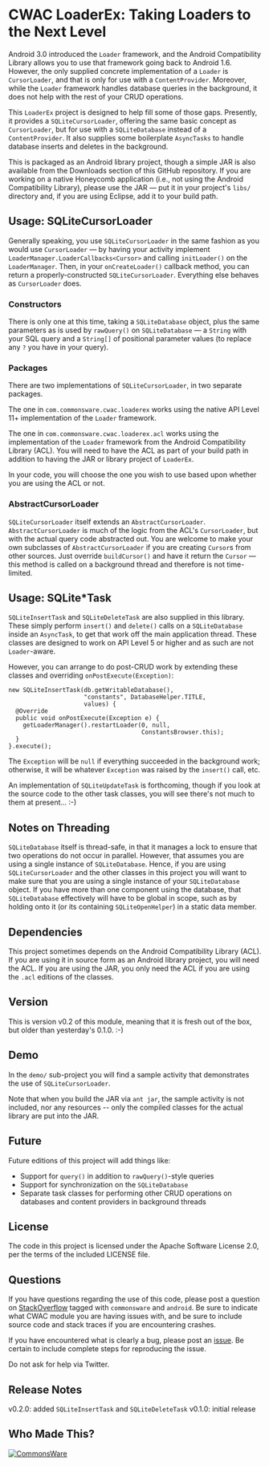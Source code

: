 CWAC LoaderEx: Taking Loaders to the Next Level
===============================================

Android 3.0 introduced the `Loader` framework, and the
Android Compatibility Library allows you to use that
framework going back to Android 1.6. However, the only
supplied concrete implementation of a `Loader` is
`CursorLoader`, and that is only for use with a
`ContentProvider`. Moreover, while the `Loader` framework
handles database queries in the background, it does not
help with the rest of your CRUD operations.

This `LoaderEx` project is designed to help fill some
of those gaps. Presently, it provides a `SQLiteCursorLoader`,
offering the same basic concept as `CursorLoader`, but
for use with a `SQLiteDatabase` instead of a `ContentProvider`.
It also supplies some boilerplate `AsyncTasks` to handle
database inserts and deletes in the background. 

This is packaged as an Android library project, though a simple
JAR is also available from the Downloads section of this
GitHub repository. If you are working on a native Honeycomb
application (i.e., not using the Android Compatibility
Library), please use the JAR &mdash; put it in your project's
`libs/` directory and, if you are using Eclipse, add it to
your build path.

Usage: SQLiteCursorLoader
-------------------------
Generally speaking, you use `SQLiteCursorLoader` in the same
fashion as you would use `CursorLoader` &mdash; by having your
activity implement `LoaderManager.LoaderCallbacks<Cursor>`
and calling `initLoader()` on the `LoaderManager`. Then, in
your `onCreateLoader()` callback method, you can return a
properly-constructed `SQLiteCursorLoader`. Everything else
behaves as `CursorLoader` does.

### Constructors

There is only one at this time, taking a `SQLiteDatabase`
object, plus the same parameters as is used by `rawQuery()`
on `SQLiteDatabase` &mdash; a `String` with your SQL query
and a `String[]` of positional parameter values (to replace
any `?` you have in your query).

### Packages

There are two implementations of `SQLiteCursorLoader`, in
two separate packages.

The one in `com.commonsware.cwac.loaderex` works using
the native API Level 11+ implementation of the `Loader`
framework.

The one in `com.commonsware.cwac.loaderex.acl` works
using the implementation of the `Loader` framework from
the Android Compatibility Library (ACL). You will need to
have the ACL as part of your build path in addition to having
the JAR or library project of `LoaderEx`.

In your code, you will choose the one you wish to use
based upon whether you are using the ACL or not.

### AbstractCursorLoader

`SQLiteCursorLoader` itself extends an `AbstractCursorLoader`.
`AbstractCursorLoader` is much of the logic from the ACL's
`CursorLoader`, but with the actual query code abstracted
out. You are welcome to make your own subclasses of
`AbstractCursorLoader` if you are creating `Cursor`s from
other sources. Just override `buildCursor()` and have it
return the `Cursor` &mdash; this method is called on a
background thread and therefore is not time-limited.

Usage: SQLite*Task
------------------
`SQLiteInsertTask` and `SQLiteDeleteTask` are also supplied
in this library. These simply perform `insert()` and `delete()`
calls on a `SQLiteDatabase` inside an `AsyncTask`, to get that
work off the main application thread. These classes are designed
to work on API Level 5 or higher and as such are not
`Loader`-aware.

However, you can arrange to do post-CRUD work by extending
these classes and overriding `onPostExecute(Exception)`:

    new SQLiteInsertTask(db.getWritableDatabase(),
                         "constants", DatabaseHelper.TITLE,
                         values) {
      @Override
      public void onPostExecute(Exception e) {
        getLoaderManager().restartLoader(0, null,
                                         ConstantsBrowser.this);
      }
    }.execute();

The `Exception` will be `null` if everything succeeded in
the background work; otherwise, it will be whatever `Exception`
was raised by the `insert()` call, etc.

An implementation of `SQLiteUpdateTask` is forthcoming, though
if you look at the source code to the other task classes, you
will see there's not much to them at present... :-)

Notes on Threading
------------------
`SQLiteDatabase` itself is thread-safe, in that it manages
a lock to ensure that two operations do not occur in
parallel. However, that assumes you are using a single
instance of `SQLiteDatabase`. Hence, if you are using
`SQLiteCursorLoader` and the other classes in this project
you will want to make sure that you are using a single
instance of your `SQLiteDatabase` object. If you have more than
one component using the database, that `SQLiteDatabase`
effectively will have to be global in scope, such as by
holding onto it (or its containing `SQLiteOpenHelper`)
in a static data member.

Dependencies
------------
This project sometimes depends on the Android Compatibility
Library (ACL). If you are using it in source form as an Android
library project, you will need the ACL. If you are using the
JAR, you only need the ACL if you are using the `.acl`
editions of the classes. 

Version
-------
This is version v0.2 of this module, meaning that it is
fresh out of the box, but older than yesterday's 0.1.0. :-)

Demo
----
In the `demo/` sub-project you will find
a sample activity that demonstrates the use of `SQLiteCursorLoader`.

Note that when you build the JAR via `ant jar`, the sample
activity is not included, nor any resources -- only the
compiled classes for the actual library are put into the JAR.

Future
------
Future editions of this project will add things like:

 - Support for `query()` in addition to `rawQuery()`-style queries
 - Support for synchronization on the `SQLiteDatabase`
 - Separate task classes for performing other CRUD operations on databases and content providers in background threads

License
-------
The code in this project is licensed under the Apache
Software License 2.0, per the terms of the included LICENSE
file.

Questions
---------
If you have questions regarding the use of this code, please post a question
on [StackOverflow](http://stackoverflow.com/questions/ask) tagged with `commonsware` and `android`. Be sure to indicate
what CWAC module you are having issues with, and be sure to include source code 
and stack traces if you are encountering crashes.

If you have encountered what is clearly a bug, please post an [issue](https://github.com/commonsguy/cwac-loaderex/issues). Be certain to include complete steps
for reproducing the issue.

Do not ask for help via Twitter.

Release Notes
-------------
v0.2.0: added `SQLiteInsertTask` and `SQLiteDeleteTask`
v0.1.0: initial release

Who Made This?
--------------
<a href="http://commonsware.com">![CommonsWare](http://commonsware.com/images/logo.png)</a>

